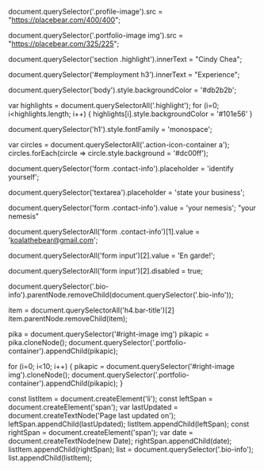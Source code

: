 <!-- Select the element that contains the profile image (hint: look for the class). Change the src attribute so it points to a picture of your choosing instead.
PROTIP: use the inspector to learn the dimensions of the current profile image and use a placeholder image service such as Place Bear to get an image of the same size. -->
document.querySelector('.profile-image').src = "https://placebear.com/400/400";

<!-- Use the same approach to select the element that contains the photo of the sky and change the src attribute to another picture URL of your choosing. -->
document.querySelector('.portfolio-image img').src = "https://placebear.com/325/225";

<!-- Select the heading that says "Panda the Bear" and change it to your own name. -->
document.querySelector('section .highlight').innerText = "Cindy Chea";

<!-- Select the heading that says "Employment" and change it to something else. (hint: use a descendant selector) -->
document.querySelector('#employment h3').innerText = "Experience";

<!-- Change the colour of the body. -->
document.querySelector('body').style.backgroundColor = '#db2b2b';

<!-- Change the colour of each element using the highlight class. Use a for loop to do this. -->
var highlights = document.querySelectorAll('.highlight');
for (i=0; i<highlights.length; i++) {
    highlights[i].style.backgroundColor = '#101e56'
}

<!-- Change the font family of the h1 to 'monospace'. -->
document.querySelector('h1').style.fontFamily = 'monospace';

<!-- Find a way to select the round icons in the sidebar and then change their colour. -->
var circles = document.querySelectorAll('.action-icon-container a');
circles.forEach(circle => circle.style.background = '#dc00ff');

<!-- Scroll down to the contact form. Change the placeholder attribute of the name field to "identify yourself". -->
document.querySelector('form .contact-info').placeholder = 'identify yourself';

<!-- Change the placeholder attribute of the message field to "state your business". -->
document.querySelector('textarea').placeholder = 'state your business';

<!-- Give the name field a "value" attribute of "your nemesis". -->
document.querySelector('form .contact-info').value = 'your nemesis';
"your nemesis"

<!-- Change the value attribute of the email field to "koalathebear@gmail.com". -->
document.querySelectorAll('form .contact-info')[1].value = 'koalathebear@gmail.com';

<!-- Change the value of the submit button on the contact form to "En garde!". -->
document.querySelectorAll('form input')[2].value = 'En garde!';

<!-- We should stop Koala from sending an email to Panda that they might regret! Find a way to disable the submit button (hint: familiarize yourself with the disabled attribute). -->
document.querySelectorAll('form input')[2].disabled = true;

<!-- We should help Panda protect their privacy by erasing their personal details from the sidebar. -->
document.querySelector('.bio-info').parentNode.removeChild(document.querySelector('.bio-info'));


<!-- PART 2 -->
<!-- Panda the Bear is lying about their skills! Take the "time travel" skill off the page to satisfy your personal sense of justice. Use your googling and docs-skimming skillz to find a function that will allow you to remove elements from the DOM. (hint: there are multiple ways of doing this, but parentNode might be useful when it comes to selecting the right element) -->
item = document.querySelectorAll('h4.bar-title')[2]
item.parentNode.removeChild(item);

<!-- That drawing of Pikachu is really cute. Let’s duplicate it using cloneNode() and insert it at the bottom of the .portfolio-container using insertAdjacentHTML() or appendChild().
 -->
 pika = document.querySelector('#right-image img')
 pikapic = pika.cloneNode();
 document.querySelector('.portfolio-container').appendChild(pikapic);

<!-- Wow, that was so satisfying I think we should do it 10 more times. Use a for loop to help you do this. -->
for (i=0; i<10; i++) { 
    pikapic = document.querySelector('#right-image img').cloneNode();
    document.querySelector('.portfolio-container').appendChild(pikapic);
}

<!-- Let’s add a message about when the page was last updated. We'll do this by appending a new <li> element to the <ul> in the sidebar (you might need to refresh the page to bring back the list items that we emptied out earlier). -->
const listItem = document.createElement('li');
const leftSpan = document.createElement('span');
var lastUpdated = document.createTextNode('Page last updated on');
leftSpan.appendChild(lastUpdated);
listItem.appendChild(leftSpan);
const rightSpan = document.createElement('span');
var date = document.createTextNode(new Date);
rightSpan.appendChild(date);
listItem.appendChild(rightSpan);
list = document.querySelector('.bio-info');
list.appendChild(listItem);







